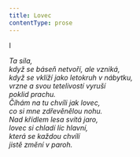 ```yaml
---
title: Lovec
contentType: prose
---
```


<section>

I

_Ta síla,  
když se báseň netvoří, ale vzniká,  
když se vklíží jako letokruh v nábytku,  
vrzne a svou tetelivostí vyruší  
poklid prachu.  
Číhám na tu chvíli jak lovec,  
co si mne zdřevěnělou nohu.  
Nad křídlem lesa svítá jaro,  
lovec si chladí líc hlavní,  
která se každou chvílí  
jistě změní v paroh._

</section>
